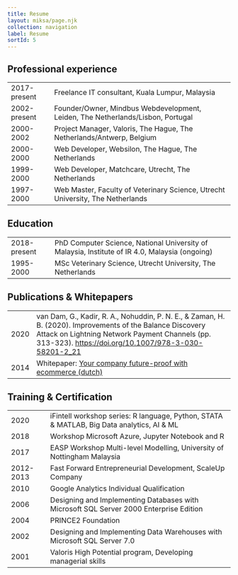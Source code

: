 ```yaml
---
title: Resume
layout: miksa/page.njk
collection: navigation
label: Resume
sortId: 5
---
```

## Professional experience

<table>
<tbody>
  <tr>
    <td>2017-present</td>
    <td>Freelance IT consultant, Kuala Lumpur, Malaysia</td>
  </tr>
  <tr>
    <td>2002-present</td>
    <td>Founder/Owner, Mindbus Webdevelopment, Leiden, The Netherlands/Lisbon, Portugal</td>
  </tr>
  <tr>
    <td>2000-2002</td>
    <td>Project Manager, Valoris, The Hague, The Netherlands/Antwerp, Belgium</td>
  </tr>
  <tr>
    <td>2000-2000</td>
    <td>Web Developer, Websilon, The Hague, The Netherlands</td>
  </tr>
  <tr>
    <td>1999-2000</td>
    <td>Web Developer, Matchcare, Utrecht, The Netherlands</td>
  </tr>
  <tr>
    <td>1997-2000</td>
    <td>Web Master, Faculty of Veterinary Science, Utrecht University, The Netherlands</td>
  </tr>
</tbody>
</table>

## Education

<table>
<tbody>
  <tr>
    <td>2018-present</td>
    <td>PhD Computer Science, National University of Malaysia, Institute of IR 4.0, Malaysia (ongoing)</td>
  </tr>
  <tr>
    <td>1995-2000</td>
    <td>MSc Veterinary Science, Utrecht University, The Netherlands</td>
  </tr>
</tbody>
</table>

## Publications & Whitepapers

<table>
<tbody>
  <tr>
    <td>2020</td>
    <td>van Dam, G., Kadir, R. A., Nohuddin, P. N. E., &amp; Zaman, H. B. (2020). Improvements of the Balance Discovery Attack on Lightning Network Payment Channels (pp. 313-323). <a href="https://doi.org/10.1007/978-3-030-58201-2_21" title="van Dam, G., Kadir, R. A., Nohuddin, P. N. E., &amp; Zaman, H. B. (2020). Improvements of the Balance Discovery Attack on Lightning Network Payment Channels (pp. 313-323)">https://doi.org/10.1007/978-3-030-58201-2_21</a></td>
  </tr>
  <tr>
    <td>2014</td>
    <td>Whitepaper: <a href="/documents/Whitepaper-e-commerce.pdf" title="Your company future-proof with ecommerce">Your company future-proof with ecommerce (dutch)</a></td>
  </tr>
</tbody>
</table>

## Training & Certification

<table>
<tbody>
  <tr>
    <td>2020</td>
    <td>iFintell workshop series: R language, Python, STATA &amp; MATLAB, Big Data analytics, AI &amp; ML</td>
  </tr>
  <tr>
    <td>2018</td>
    <td>Workshop Microsoft Azure, Jupyter Notebook and R</td>
  </tr>
  <tr>
    <td>2017</td>
    <td>EASP Workshop Multi-level Modelling, University of Nottingham Malaysia</td>
  </tr>
  <tr>
    <td>2012-2013</td>
    <td>Fast Forward Entrepreneurial Development, ScaleUp Company</td>
  </tr>
  <tr>
    <td>2010</td>
    <td>Google Analytics Individual Qualification</td>
  </tr>
  <tr>
    <td>2006</td>
    <td>Designing and Implementing Databases with Microsoft SQL Server 2000 Enterprise Edition</td>
  </tr>
  <tr>
    <td>2004</td>
    <td>PRINCE2 Foundation</td>
  </tr>
  <tr>
    <td>2002</td>
    <td>Designing and Implementing Data Warehouses with Microsoft SQL Server 7.0</td>
  </tr>
  <tr>
    <td>2001</td>
    <td>Valoris High Potential program, Developing managerial skills</td>
  </tr>
</tbody>
</table>

